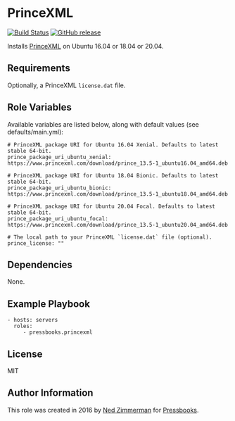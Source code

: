 PrinceXML
=========

[![Build Status](https://img.shields.io/travis/pressbooks/ansible-role-princexml.svg?style=flat-square)](https://travis-ci.org/pressbooks/ansible-role-princexml) [![GitHub release](https://img.shields.io/github/release/pressbooks/ansible-role-princexml.svg?style=flat-square)](https://github.com/pressbooks/ansible-role-princexml/releases/latest)

Installs [PrinceXML](https://princexml.com) on Ubuntu 16.04 or 18.04 or 20.04.

Requirements
------------

Optionally, a PrinceXML `license.dat` file.

Role Variables
--------------

Available variables are listed below, along with default values (see defaults/main.yml):

    # PrinceXML package URI for Ubuntu 16.04 Xenial. Defaults to latest stable 64-bit.
    prince_package_uri_ubuntu_xenial: https://www.princexml.com/download/prince_13.5-1_ubuntu16.04_amd64.deb

    # PrinceXML package URI for Ubuntu 18.04 Bionic. Defaults to latest stable 64-bit.
    prince_package_uri_ubuntu_bionic: https://www.princexml.com/download/prince_13.5-1_ubuntu18.04_amd64.deb
    
    # PrinceXML package URI for Ubuntu 20.04 Focal. Defaults to latest stable 64-bit.
    prince_package_uri_ubuntu_focal: https://www.princexml.com/download/prince_13.5-1_ubuntu20.04_amd64.deb

    # The local path to your PrinceXML `license.dat` file (optional).
    prince_license: ""


Dependencies
------------

None.

Example Playbook
----------------

    - hosts: servers
      roles:
         - pressbooks.princexml

License
-------

MIT

Author Information
------------------

This role was created in 2016 by [Ned Zimmerman](https://github.com/greatislander) for [Pressbooks](https://pressbooks.org).
